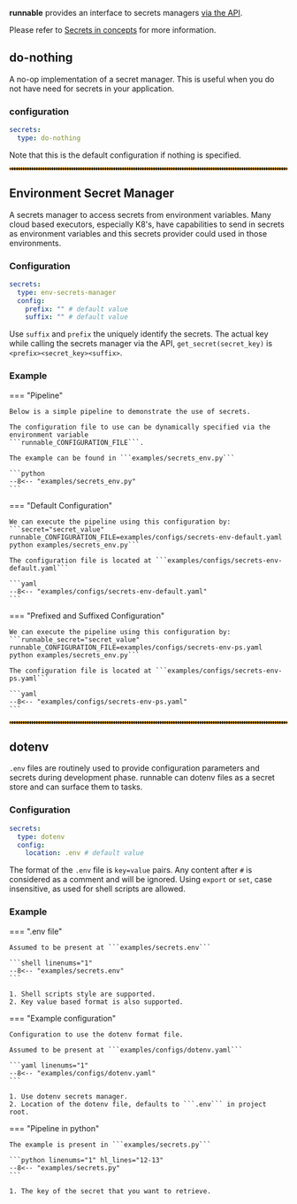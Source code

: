 **runnable** provides an interface to secrets managers
[via the API](../interactions.md/#runnable.get_secret).

Please refer to [Secrets in concepts](../concepts/secrets.md) for more information.

## do-nothing

A no-op implementation of a secret manager. This is useful when you do not have need for
secrets in your application.

### configuration

```yaml
secrets:
  type: do-nothing

```

Note that this is the default configuration if nothing is specified.


<hr style="border:2px dotted orange">

## Environment Secret Manager

A secrets manager to access secrets from environment variables. Many cloud based executors, especially
K8's, have capabilities to send in secrets as environment variables and this secrets provider could
used in those environments.

### Configuration

```yaml
secrets:
  type: env-secrets-manager
  config:
    prefix: "" # default value
    suffix: "" # default value
```

Use ```suffix``` and ```prefix``` the uniquely identify the secrets.
The actual key while calling the secrets manager via the API, ```get_secret(secret_key)``` is
```<prefix><secret_key><suffix>```.

### Example


=== "Pipeline"

    Below is a simple pipeline to demonstrate the use of secrets.

    The configuration file to use can be dynamically specified via the environment variable
    ```runnable_CONFIGURATION_FILE```.

    The example can be found in ```examples/secrets_env.py```

    ```python
    --8<-- "examples/secrets_env.py"
    ```

=== "Default Configuration"

    We can execute the pipeline using this configuration by:
    ```secret="secret_value" runnable_CONFIGURATION_FILE=examples/configs/secrets-env-default.yaml python examples/secrets_env.py```

    The configuration file is located at ```examples/configs/secrets-env-default.yaml```

    ```yaml
    --8<-- "examples/configs/secrets-env-default.yaml"
    ```

=== "Prefixed and Suffixed Configuration"

    We can execute the pipeline using this configuration by:
    ```runnable_secret="secret_value" runnable_CONFIGURATION_FILE=examples/configs/secrets-env-ps.yaml python examples/secrets_env.py```

    The configuration file is located at ```examples/configs/secrets-env-ps.yaml```

    ```yaml
    --8<-- "examples/configs/secrets-env-ps.yaml"
    ```

<hr style="border:2px dotted orange">

## dotenv

```.env``` files are routinely used to provide configuration parameters and secrets during development phase. runnable can dotenv files as a secret store and can surface them to tasks.


### Configuration


```yaml
secrets:
  type: dotenv
  config:
    location: .env # default value

```

The format of the ```.env``` file is ```key=value``` pairs. Any content after ```#``` is considered
as a comment and will be ignored. Using ```export``` or ```set```, case insensitive, as used
for shell scripts are allowed.

### Example

=== ".env file"

    Assumed to be present at ```examples/secrets.env```

    ```shell linenums="1"
    --8<-- "examples/secrets.env"
    ```

    1. Shell scripts style are supported.
    2. Key value based format is also supported.


=== "Example configuration"

    Configuration to use the dotenv format file.

    Assumed to be present at ```examples/configs/dotenv.yaml```

    ```yaml linenums="1"
    --8<-- "examples/configs/dotenv.yaml"
    ```

    1. Use dotenv secrets manager.
    2. Location of the dotenv file, defaults to ```.env``` in project root.


=== "Pipeline in python"

    The example is present in ```examples/secrets.py```

    ```python linenums="1" hl_lines="12-13"
    --8<-- "examples/secrets.py"
    ```

    1. The key of the secret that you want to retrieve.
